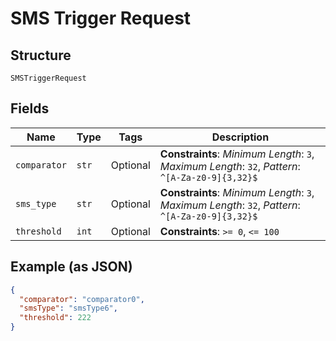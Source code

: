 
# SMS Trigger Request

## Structure

`SMSTriggerRequest`

## Fields

| Name | Type | Tags | Description |
|  --- | --- | --- | --- |
| `comparator` | `str` | Optional | **Constraints**: *Minimum Length*: `3`, *Maximum Length*: `32`, *Pattern*: `^[A-Za-z0-9]{3,32}$` |
| `sms_type` | `str` | Optional | **Constraints**: *Minimum Length*: `3`, *Maximum Length*: `32`, *Pattern*: `^[A-Za-z0-9]{3,32}$` |
| `threshold` | `int` | Optional | **Constraints**: `>= 0`, `<= 100` |

## Example (as JSON)

```json
{
  "comparator": "comparator0",
  "smsType": "smsType6",
  "threshold": 222
}
```

